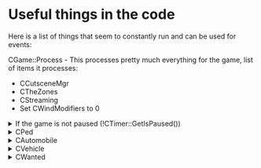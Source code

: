 # Useful things in the code
Here is a list of things that seem to constantly run and can be used for events:

CGame::Process - This processes pretty much everything for the game, list of items it processes:
* CCutsceneMgr
* CTheZones
* CStreaming
* Set CWindModifiers to 0

<details>
<summary> If the game is not paused (!CTimer::GetIsPaused()) </summary>

        CSprite2d::SetRecipNearClip
        CSprite2d::InitPerFrame
        CFont::InitPerFrame

		// Run the cheats
		CPad::DoCheats
		// Update the clock
		CClock::Update

        // Update the weather
		CWeather::Update
		
        CTheScripts::Process
		CCollision::Update
		CScriptPaths::Update
		CTrain::UpdateTrains();
		CPlane::UpdatePlanes();
		CHeli::UpdateHelis();
		CDarkel::Update();
		CSkidmarks::Update();
		CAntennas::Update();
		CGlass::Update();
		CSceneEdit::Update();
		CSetPieces::Update();
		CEventList::Update();
		CParticle::Update();
		gFireManager.Update();
        
        CPopulation::Update(false);
        CWeapon::UpdateWeapons();

		// Only if CCutsceneMgr or CReplay not running, process the car generators and cranes.
		if (!CCutsceneMgr::IsRunning())
			CTheCarGenerators::Process();
		if (!CReplay::IsPlayingBack())
			CCranes::UpdateCranes();

		CClouds::Update();
		CMovingThings::Update();
		CWaterCannons::Update();
		CUserDisplay::Process();
		CReplay::Update();

        CWorld::Process();

		gAccidentManager.Update();
		CPacManPickups::Update();
		CPickups::Update();
		CGarages::Update();
		CRubbish::Update();
		CSpecialFX::Update();
		CRopes::Update();
		CTimeCycle::Update();

		if (CReplay::ShouldStandardCameraBeProcessed())
			TheCamera.Process();
		CCullZones::Update();
		if (!CReplay::IsPlayingBack())
			CGameLogic::Update();

		CBridge::Update();
		CCoronas::DoSunAndMoon();
		CCoronas::Update();
		CShadows::UpdateStaticShadows();
		CShadows::UpdatePermanentShadows();
		gPhoneInfo.Update();

		if (!CReplay::IsPlayingBack())
		{
			if (processTime < 2)
				CCarCtrl::GenerateRandomCars();
			CRoadBlocks::GenerateRoadBlocks();
			CCarCtrl::RemoveDistantCars();
			CCarCtrl::RemoveCarsIfThePoolGetsFull();
		}

</details>

<details>
<summary> CPed </summary>

</details>

<details>
<summary> CAutomobile </summary>

* ProcessControl - This seems to process the control for all vehicles, possibly mostly for the ped vehicles.
* Teleport - A teleport function for vehicles, TODO Use this in cleo redux.


</details>

<details>
<summary> CVehicle </summary>

* IsLawEnforcementVehicle - Check if the vehicle is a cop car, enforcer, predator, rhino, barracks, fbi rancher, or vice chee.


</details>



<details>
<summary> CWanted </summary>

</details>